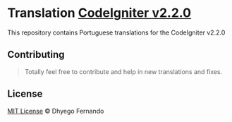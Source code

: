 # Translation [CodeIgniter v2.2.0](https://github.com/bcit-ci/CodeIgniter/tree/2.2-stable)

This repository contains Portuguese translations for the CodeIgniter v2.2.0

## Contributing

> Totally feel free to contribute and help in new translations and fixes.

## License
[MIT License](http://dhyegofernando.mit-license.org/) © Dhyego Fernando
